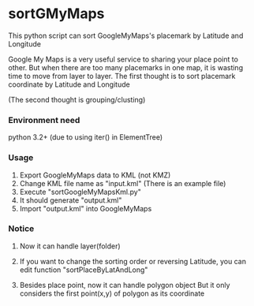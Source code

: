 # sortGMyMaps

This python script can sort GoogleMyMaps's placemark by Latitude and Longitude

Google My Maps is a very useful service to sharing your place point to other.
But when there are too many placemarks in one map, it is wasting time to move from layer to layer.
The first thought is to sort placemark coordinate by Latitude and Longitude

(The second thought is grouping/clusting)

### Environment need
python 3.2+ (due to using iter() in ElementTree)


### Usage
1. Export GoogleMyMaps data to KML (not KMZ)
2. Change KML file name as "input.kml" (There is an example file)
3. Execute "sortGoogleMyMapsKml.py"
4. It should generate "output.kml"
5. Import "output.kml" into GoogleMyMaps


### Notice

1. Now it can handle layer(folder)

2. If you want to change the sorting order or reversing Latitude,
  you can edit function "sortPlaceByLatAndLong"

3. Besides place point, now it can handle polygon object
  But it only considers the first point(x,y) of polygon as its coordinate
